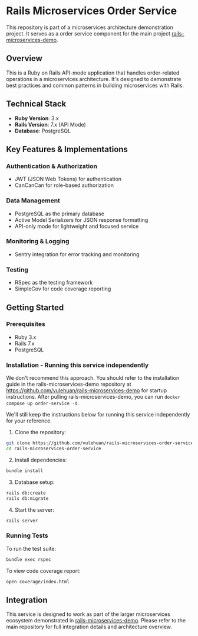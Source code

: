 # Rails Microservices Order Service

This repository is part of a microservices architecture demonstration project. It serves as a order service component for the main project [rails-microservices-demo](https://github.com/vulehuan/rails-microservices-demo).

## Overview

This is a Ruby on Rails API-mode application that handles order-related operations in a microservices architecture. It's designed to demonstrate best practices and common patterns in building microservices with Rails.

## Technical Stack

- **Ruby Version**: 3.x
- **Rails Version**: 7.x (API Mode)
- **Database**: PostgreSQL

## Key Features & Implementations

### Authentication & Authorization
- JWT (JSON Web Tokens) for authentication
- CanCanCan for role-based authorization

### Data Management
- PostgreSQL as the primary database
- Active Model Serializers for JSON response formatting
- API-only mode for lightweight and focused service

### Monitoring & Logging
- Sentry integration for error tracking and monitoring

### Testing
- RSpec as the testing framework
- SimpleCov for code coverage reporting

## Getting Started

### Prerequisites
- Ruby 3.x
- Rails 7.x
- PostgreSQL

### Installation - Running this service independently

We don't recommend this approach. You should refer to the installation guide in the rails-microservices-demo repository at https://github.com/vulehuan/rails-microservices-demo for startup instructions. After pulling rails-microservices-demo, you can run `docker compose up order-service -d`.

We'll still keep the instructions below for running this service independently for your reference.

1. Clone the repository:
```bash
git clone https://github.com/vulehuan/rails-microservices-order-service.git
cd rails-microservices-order-service
```

2. Install dependencies:
```bash
bundle install
```

3. Database setup:
```bash
rails db:create
rails db:migrate
```

4. Start the server:
```bash
rails server
```

### Running Tests

To run the test suite:
```bash
bundle exec rspec
```

To view code coverage report:
```bash
open coverage/index.html
```

## Integration

This service is designed to work as part of the larger microservices ecosystem demonstrated in [rails-microservices-demo](https://github.com/vulehuan/rails-microservices-demo). Please refer to the main repository for full integration details and architecture overview.
